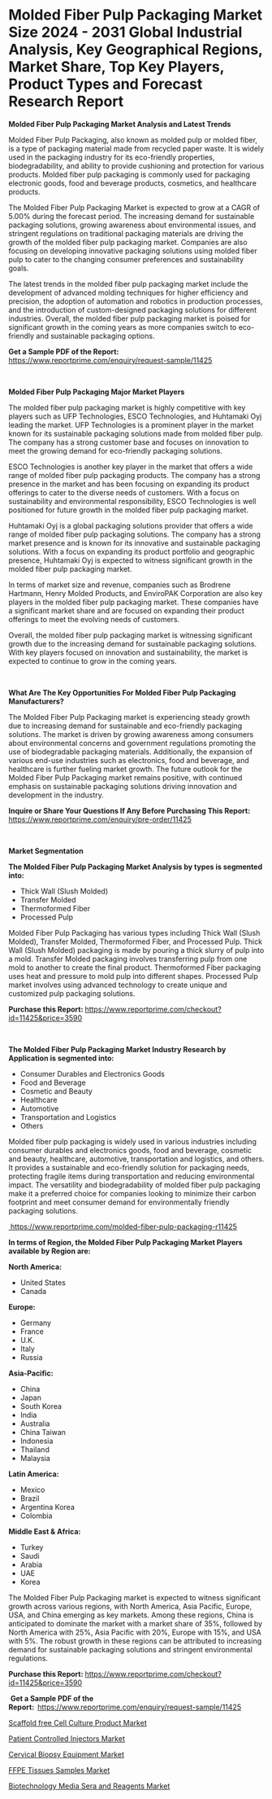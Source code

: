 <p><h1>Molded Fiber Pulp Packaging Market Size 2024 - 2031 Global Industrial Analysis, Key Geographical Regions, Market Share, Top Key Players, Product Types and Forecast Research Report</h1></p><p><strong>Molded Fiber Pulp Packaging Market Analysis and Latest Trends</strong></p>
<p><p>Molded Fiber Pulp Packaging, also known as molded pulp or molded fiber, is a type of packaging material made from recycled paper waste. It is widely used in the packaging industry for its eco-friendly properties, biodegradability, and ability to provide cushioning and protection for various products. Molded fiber pulp packaging is commonly used for packaging electronic goods, food and beverage products, cosmetics, and healthcare products.</p><p>The Molded Fiber Pulp Packaging Market is expected to grow at a CAGR of 5.00% during the forecast period. The increasing demand for sustainable packaging solutions, growing awareness about environmental issues, and stringent regulations on traditional packaging materials are driving the growth of the molded fiber pulp packaging market. Companies are also focusing on developing innovative packaging solutions using molded fiber pulp to cater to the changing consumer preferences and sustainability goals.</p><p>The latest trends in the molded fiber pulp packaging market include the development of advanced molding techniques for higher efficiency and precision, the adoption of automation and robotics in production processes, and the introduction of custom-designed packaging solutions for different industries. Overall, the molded fiber pulp packaging market is poised for significant growth in the coming years as more companies switch to eco-friendly and sustainable packaging options.</p></p>
<p><strong>Get a Sample PDF of the Report:&nbsp;</strong> <a href="https://www.reportprime.com/enquiry/request-sample/11425">https://www.reportprime.com/enquiry/request-sample/11425</a></p>
<p>&nbsp;</p>
<p><strong>Molded Fiber Pulp Packaging Major Market Players</strong></p>
<p><p>The molded fiber pulp packaging market is highly competitive with key players such as UFP Technologies, ESCO Technologies, and Huhtamaki Oyj leading the market. UFP Technologies is a prominent player in the market known for its sustainable packaging solutions made from molded fiber pulp. The company has a strong customer base and focuses on innovation to meet the growing demand for eco-friendly packaging solutions.</p><p>ESCO Technologies is another key player in the market that offers a wide range of molded fiber pulp packaging products. The company has a strong presence in the market and has been focusing on expanding its product offerings to cater to the diverse needs of customers. With a focus on sustainability and environmental responsibility, ESCO Technologies is well positioned for future growth in the molded fiber pulp packaging market.</p><p>Huhtamaki Oyj is a global packaging solutions provider that offers a wide range of molded fiber pulp packaging solutions. The company has a strong market presence and is known for its innovative and sustainable packaging solutions. With a focus on expanding its product portfolio and geographic presence, Huhtamaki Oyj is expected to witness significant growth in the molded fiber pulp packaging market.</p><p>In terms of market size and revenue, companies such as Brodrene Hartmann, Henry Molded Products, and EnviroPAK Corporation are also key players in the molded fiber pulp packaging market. These companies have a significant market share and are focused on expanding their product offerings to meet the evolving needs of customers.</p><p>Overall, the molded fiber pulp packaging market is witnessing significant growth due to the increasing demand for sustainable packaging solutions. With key players focused on innovation and sustainability, the market is expected to continue to grow in the coming years.</p></p>
<p>&nbsp;</p>
<p><strong>What Are The Key Opportunities For Molded Fiber Pulp Packaging Manufacturers?</strong></p>
<p><p>The Molded Fiber Pulp Packaging market is experiencing steady growth due to increasing demand for sustainable and eco-friendly packaging solutions. The market is driven by growing awareness among consumers about environmental concerns and government regulations promoting the use of biodegradable packaging materials. Additionally, the expansion of various end-use industries such as electronics, food and beverage, and healthcare is further fueling market growth. The future outlook for the Molded Fiber Pulp Packaging market remains positive, with continued emphasis on sustainable packaging solutions driving innovation and development in the industry.</p></p>
<p><strong>Inquire or Share Your Questions If Any Before Purchasing This Report:</strong> <a href="https://www.reportprime.com/enquiry/pre-order/11425">https://www.reportprime.com/enquiry/pre-order/11425</a></p>
<p>&nbsp;</p>
<p><strong>Market Segmentation</strong></p>
<p><strong>The Molded Fiber Pulp Packaging Market Analysis by types is segmented into:</strong></p>
<p><ul><li>Thick Wall (Slush Molded)</li><li>Transfer Molded</li><li>Thermoformed Fiber</li><li>Processed Pulp</li></ul></p>
<p><p>Molded Fiber Pulp Packaging has various types including Thick Wall (Slush Molded), Transfer Molded, Thermoformed Fiber, and Processed Pulp. Thick Wall (Slush Molded) packaging is made by pouring a thick slurry of pulp into a mold. Transfer Molded packaging involves transferring pulp from one mold to another to create the final product. Thermoformed Fiber packaging uses heat and pressure to mold pulp into different shapes. Processed Pulp market involves using advanced technology to create unique and customized pulp packaging solutions.</p></p>
<p><strong>Purchase this Report:&nbsp;</strong><a href="https://www.reportprime.com/checkout?id=11425&price=3590">https://www.reportprime.com/checkout?id=11425&price=3590</a></p>
<p>&nbsp;</p>
<p><strong>The Molded Fiber Pulp Packaging Market Industry Research by Application is segmented into:</strong></p>
<p><ul><li>Consumer Durables and Electronics Goods</li><li>Food and Beverage</li><li>Cosmetic and Beauty</li><li>Healthcare</li><li>Automotive</li><li>Transportation and Logistics</li><li>Others</li></ul></p>
<p><p>Molded fiber pulp packaging is widely used in various industries including consumer durables and electronics goods, food and beverage, cosmetic and beauty, healthcare, automotive, transportation and logistics, and others. It provides a sustainable and eco-friendly solution for packaging needs, protecting fragile items during transportation and reducing environmental impact. The versatility and biodegradability of molded fiber pulp packaging make it a preferred choice for companies looking to minimize their carbon footprint and meet consumer demand for environmentally friendly packaging solutions.</p></p>
<p><a href="https://www.reportprime.com/molded-fiber-pulp-packaging-r11425">&nbsp;https://www.reportprime.com/molded-fiber-pulp-packaging-r11425</a></p>
<p><strong>In terms of Region, the Molded Fiber Pulp Packaging Market Players available by Region are:</strong></p>
<p>
    <p> <strong> North America: </strong>
        <ul>
            <li>United States</li>
            <li>Canada</li>
        </ul>
        </p> 
    <p> <strong> Europe: </strong>
        <ul>
            <li>Germany</li>
            <li>France</li>
            <li>U.K.</li>
            <li>Italy</li>
            <li>Russia</li>
        </ul>
        </p> 
    <p> <strong> Asia-Pacific: </strong>
        <ul>
            <li>China</li>
            <li>Japan</li>
            <li>South Korea</li>
            <li>India</li>
            <li>Australia</li>
            <li>China Taiwan</li>
            <li>Indonesia</li>
            <li>Thailand</li>
            <li>Malaysia</li>
        </ul>
        </p> 
    <p> <strong> Latin America: </strong>
        <ul>
            <li>Mexico</li>
            <li>Brazil</li>
            <li>Argentina Korea</li>
            <li>Colombia</li>
        </ul>
        </p> 
    <p> <strong> Middle East & Africa: </strong>
        <ul>
            <li>Turkey</li>
            <li>Saudi</li>
            <li>Arabia</li>
            <li>UAE</li>
            <li>Korea</li>
        </ul>
    </p>
    </p>
<p><p>The Molded Fiber Pulp Packaging market is expected to witness significant growth across various regions, with North America, Asia Pacific, Europe, USA, and China emerging as key markets. Among these regions, China is anticipated to dominate the market with a market share of 35%, followed by North America with 25%, Asia Pacific with 20%, Europe with 15%, and USA with 5%. The robust growth in these regions can be attributed to increasing demand for sustainable packaging solutions and stringent environmental regulations.</p></p>
<p><strong>Purchase this Report: </strong><a href="https://www.reportprime.com/checkout?id=11425&price=3590">https://www.reportprime.com/checkout?id=11425&price=3590</a></p>
<p>&nbsp;<strong>Get a Sample PDF of the Report:&nbsp;&nbsp;</strong><a href="https://www.reportprime.com/enquiry/request-sample/11425">https://www.reportprime.com/enquiry/request-sample/11425</a></p>
<p><strong></strong></p>
<p><p><a href="https://medium.com/@duron7928/future-trends-in-global-scaffold-free-cell-culture-product-market-market-insights-and-analysis-b49d542c125e">Scaffold free Cell Culture Product Market</a></p><p><a href="https://medium.com/@duron7928/navigating-the-global-patient-controlled-injectors-market-landscape-trends-forecasts-and-impact-5a6e6e81bb41">Patient Controlled Injectors Market</a></p><p><a href="https://medium.com/@duron7928/cervical-biopsy-equipment-market-size-is-growing-at-cagr-of-6-9-40b5b84085e1">Cervical Biopsy Equipment Market</a></p><p><a href="https://medium.com/@duron7928/ffpe-tissues-samples-industry-forecast-market-shifts-and-strategic-imperatives-2024-2031-dbb1150d79fe">FFPE Tissues Samples Market</a></p><p><a href="https://medium.com/@duron7928/analyzing-biotechnology-media-sera-and-reagents-market-dynamics-and-growth-drivers-and-forecasted-704be7fdb5e7">Biotechnology Media Sera and Reagents Market</a></p></p>